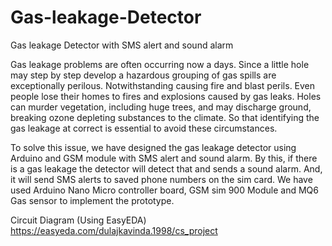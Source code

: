 # Gas-leakage-Detector
Gas leakage Detector with SMS alert and sound alarm

Gas leakage problems are often occurring now a days. Since a little hole may step by step develop a hazardous grouping of gas spills are exceptionally perilous. Notwithstanding causing fire and blast perils. Even people lose their homes to fires and explosions caused by gas leaks. Holes can murder vegetation, including huge trees, and may discharge ground, breaking ozone depleting substances to the climate.
So that identifying the gas leakage at correct is essential to avoid these circumstances.

To solve this issue, we have designed the gas leakage detector using Arduino and GSM module with SMS alert and sound alarm. By this, if there is a gas leakage the detector will detect that and sends a sound alarm. And, it will send SMS alerts to saved phone numbers on the sim card.
We have used Arduino Nano Micro controller board, GSM sim 900 Module and MQ6 Gas sensor to implement the prototype.

Circuit Diagram (Using EasyEDA)
https://easyeda.com/dulajkavinda.1998/cs_project
